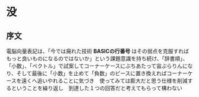 # 没

## 序文

電脳向量表記は、「今では廃れた技術 **BASICの行番号** はその弱点を克服すればもっと良いものになるのではないか」という課題意識を持ち続け、「辞書順」、「小数」、「ベクトル」で試案してコーナーケースにぶちあたって宙ぶらりんになり、そして最後に「小数」を止めて「負数」のピースに置き換えればコーナーケースを遠くへ追いやれることに気づき　使ってみては膨大だと思う仕様を削減するということを繰り返し　到達した１つの回答だと考えてもらって構わない  
